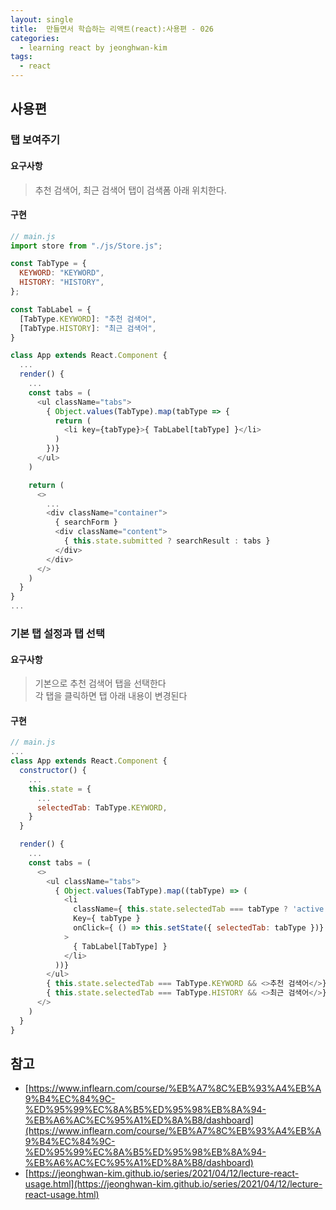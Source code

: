 ```yaml
---
layout: single
title:  만들면서 학습하는 리액트(react):사용편 - 026
categories: 
  - learning react by jeonghwan-kim
tags: 
  - react
---
```


## 사용편

### 탭 보여주기

#### 요구사항

> 추천 검색어, 최근 검색어 탭이 검색폼 아래 위치한다.

#### 구현

```javascript
// main.js
import store from "./js/Store.js";

const TabType = {
  KEYWORD: "KEYWORD",
  HISTORY: "HISTORY",
};

const TabLabel = {
  [TabType.KEYWORD]: "추천 검색어",
  [TabType.HISTORY]: "최근 검색어",
}

class App extends React.Component {
  ...
  render() {
    ...
    const tabs = (
      <ul className="tabs">
        { Object.values(TabType).map(tabType => {
          return (
            <li key={tabType}>{ TabLabel[tabType] }</li>
          )
        })}
      </ul>
    )

    return (
      <>
        ...
        <div className="container">
          { searchForm }
          <div className="content">
            { this.state.submitted ? searchResult : tabs }
          </div>
        </div>
      </>
    )
  }
}
...
```

### 기본 탭 설정과 탭 선택

#### 요구사항

> 기본으로 추천 검색어 탭을 선택한다   
> 각 탭을 클릭하면 탭 아래 내용이 변경된다

#### 구현

```javascript
// main.js
...
class App extends React.Component {
  constructor() {
    ...
    this.state = {
      ...
      selectedTab: TabType.KEYWORD,
    }
  }

  render() {
    ...
    const tabs = (
      <>
        <ul className="tabs">
          { Object.values(TabType).map((tabType) => (
            <li
              className={ this.state.selectedTab === tabType ? 'active' : ''}
              Key={ tabType }
              onClick={ () => this.setState({ selectedTab: tabType })}
            >
              { TabLabel[TabType] }
            </li>
          ))}
        </ul>
        { this.state.selectedTab === TabType.KEYWORD && <>추천 검색어</>}
        { this.state.selectedTab === TabType.HISTORY && <>최근 검색어</>}
      </>
    )
  }
}
```

## 참고
- [https://www.inflearn.com/course/%EB%A7%8C%EB%93%A4%EB%A9%B4%EC%84%9C-%ED%95%99%EC%8A%B5%ED%95%98%EB%8A%94-%EB%A6%AC%EC%95%A1%ED%8A%B8/dashboard](https://www.inflearn.com/course/%EB%A7%8C%EB%93%A4%EB%A9%B4%EC%84%9C-%ED%95%99%EC%8A%B5%ED%95%98%EB%8A%94-%EB%A6%AC%EC%95%A1%ED%8A%B8/dashboard)
- [https://jeonghwan-kim.github.io/series/2021/04/12/lecture-react-usage.html](https://jeonghwan-kim.github.io/series/2021/04/12/lecture-react-usage.html)